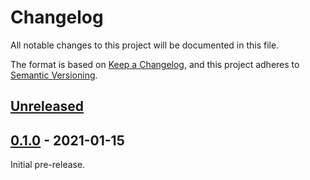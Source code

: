 # Changelog

All notable changes to this project will be documented in this file.

The format is based on [Keep a Changelog](https://keepachangelog.com/en/1.0.0/),
and this project adheres to [Semantic Versioning](https://semver.org/spec/v2.0.0.html).

## [Unreleased]

## [0.1.0] - 2021-01-15

Initial pre-release.

[Unreleased]: https://github.com/creekorful/srcode/compare/v0.1.0...HEAD
[0.1.0]: https://github.com/creekorful/srcode/releases/tag/v0.1.0
